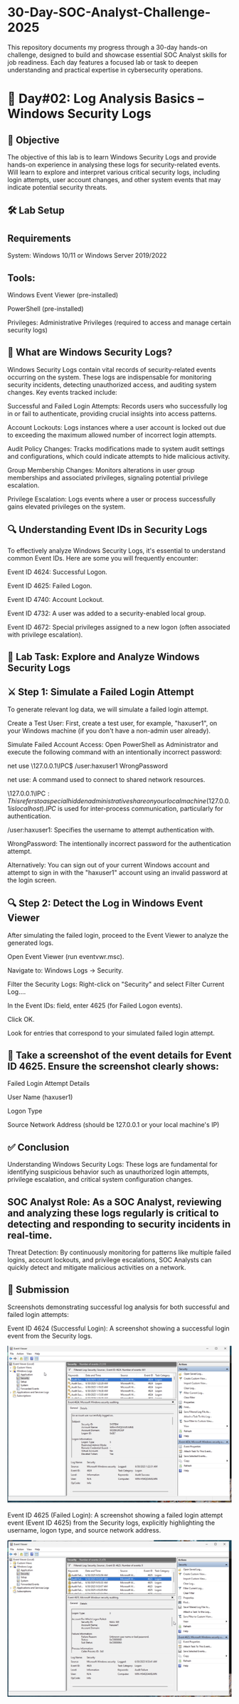 # 30-Day-SOC-Analyst-Challenge-2025
This repository documents my progress through a 30-day hands-on challenge, designed to build and showcase essential SOC Analyst skills for job readiness. Each day features a focused lab or task to deepen understanding and practical expertise in cybersecurity operations.

# 🚀 Day#02: Log Analysis Basics – Windows Security Logs

## 🎯 Objective

The objective of this lab is to learn Windows Security Logs and provide hands-on experience in analysing these logs for security-related events. Will learn to explore and interpret various critical security logs, including login attempts, user account changes, and other system events that may indicate potential security threats.

## 🛠️ Lab Setup

## Requirements

System: Windows 10/11 or Windows Server 2019/2022

## Tools:

Windows Event Viewer (pre-installed)

PowerShell (pre-installed)

Privileges: Administrative Privileges (required to access and manage certain security logs)

## 🧠 What are Windows Security Logs?

Windows Security Logs contain vital records of security-related events occurring on the system. These logs are indispensable for monitoring security incidents, detecting unauthorized access, and auditing system changes. Key events tracked include:

Successful and Failed Login Attempts: Records users who successfully log in or fail to authenticate, providing crucial insights into access patterns.

Account Lockouts: Logs instances where a user account is locked out due to exceeding the maximum allowed number of incorrect login attempts.

Audit Policy Changes: Tracks modifications made to system audit settings and configurations, which could indicate attempts to hide malicious activity.

Group Membership Changes: Monitors alterations in user group memberships and associated privileges, signaling potential privilege escalation.

Privilege Escalation: Logs events where a user or process successfully gains elevated privileges on the system.

## 🔍 Understanding Event IDs in Security Logs

To effectively analyze Windows Security Logs, it's essential to understand common Event IDs. Here are some you will frequently encounter:

Event ID 4624: Successful Logon.

Event ID 4625: Failed Logon.

Event ID 4740: Account Lockout.

Event ID 4732: A user was added to a security-enabled local group.

Event ID 4672: Special privileges assigned to a new logon (often associated with privilege escalation).

## 🧪 Lab Task: Explore and Analyze Windows Security Logs

## ⚔️ Step 1: Simulate a Failed Login Attempt

To generate relevant log data, we will simulate a failed login attempt.

Create a Test User: First, create a test user, for example, "haxuser1", on your Windows machine (if you don't have a non-admin user already).

Simulate Failed Account Access: Open PowerShell as Administrator and execute the following command with an intentionally incorrect password:

net use \\127.0.0.1\IPC$ /user:haxuser1 WrongPassword

net use: A command used to connect to shared network resources.

\\127.0.0.1\IPC$: This refers to a special hidden administrative share on your local machine (127.0.0.1 is localhost). IPC$ is used for inter-process communication, particularly for authentication.

/user:haxuser1: Specifies the username to attempt authentication with.

WrongPassword: The intentionally incorrect password for the authentication attempt.

Alternatively: You can sign out of your current Windows account and attempt to sign in with the "haxuser1" account using an invalid password at the login screen.

## 🔍 Step 2: Detect the Log in Windows Event Viewer

After simulating the failed login, proceed to the Event Viewer to analyze the generated logs.

Open Event Viewer (run eventvwr.msc).

Navigate to: Windows Logs → Security.

Filter the Security Logs: Right-click on "Security" and select Filter Current Log....

In the Event IDs: field, enter 4625 (for Failed Logon events).

Click OK.

Look for entries that correspond to your simulated failed login attempt.



## 📸 Take a screenshot of the event details for Event ID 4625. Ensure the screenshot clearly shows:

Failed Login Attempt Details

User Name (haxuser1)

Logon Type

Source Network Address (should be 127.0.0.1 or your local machine's IP)

## ✅ Conclusion

Understanding Windows Security Logs: These logs are fundamental for identifying suspicious behavior such as unauthorized login attempts, privilege escalation, and critical system configuration changes.

## SOC Analyst Role: As a SOC Analyst, reviewing and analyzing these logs regularly is critical to detecting and responding to security incidents in real-time.

Threat Detection: By continuously monitoring for patterns like multiple failed logins, account lockouts, and privilege escalations, SOC Analysts can quickly detect and mitigate malicious activities on a network.


## 📸 Submission

Screenshots demonstrating successful log analysis for both successful and failed login attempts:

Event ID 4624 (Successful Login): A screenshot showing a successful login event from the Security logs.

![image alt](https://github.com/sachinpatil-soc/30-Day-SOC-Analyst-Challenge-2025/blob/e74d7e17ca4fb65d6fca37346c0d2cba58a14fcd/windows-securty-logs-4624.JPEG)



Event ID 4625 (Failed Login): A screenshot showing a failed login attempt event (Event ID 4625) from the Security logs, explicitly highlighting the username, logon type, and source network address. 

![image alt](https://github.com/sachinpatil-soc/30-Day-SOC-Analyst-Challenge-2025/blob/45038830a4e1d079a427b6b45100b10956b0be3a/Images/windows-securty-logs-4625.JPEG)

